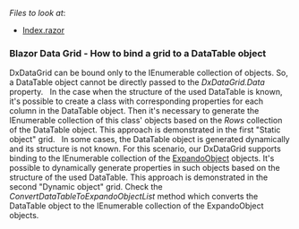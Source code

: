 <!-- default file list -->
*Files to look at*:

* [Index.razor](./CS/DataGridBindingToDataTable/Pages/Index.razor)
<!-- default file list end -->

### Blazor Data Grid - How to bind a grid to a DataTable object

DxDataGrid can be bound only to the IEnumerable collection of objects. So, a DataTable object cannot be directly passed to the *DxDataGrid.Data* property.
 
In the case when the structure of the used DataTable is known, it's possible to create a class with corresponding properties for each column in the DataTable object. Then it's necessary to generate the IEnumerable collection of this class' objects based on the *Rows* collection of the DataTable object. 
This approach is demonstrated in the first "Static object" grid.
 
In some cases, the DataTable object is generated dynamically and its structure is not known. For this scenario, our DxDataGrid supports binding to the IEnumerable collection of the [ExpandoObject](https://docs.microsoft.com/en-us/dotnet/api/system.dynamic.expandoobject?view=netframework-4.8) objects. It's possible to dynamically generate properties in such objects based on the structure of the used DataTable. 
This approach is demonstrated in the second "Dynamic object" grid. Check the *ConvertDataTableToExpandoObjectList* method which converts the DataTable object to the IEnumerable collection of the ExpandoObject objects.
